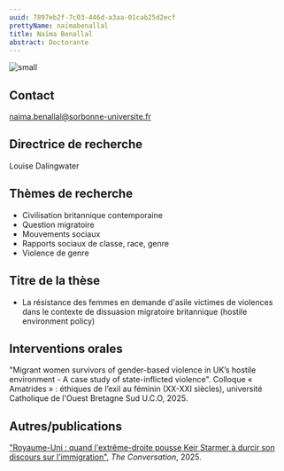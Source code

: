```yaml
---
uuid: 7897eb2f-7c03-446d-a3aa-01cab25d2ecf
prettyName: naïmabenallal
title: Naïma Benallal
abstract: Doctorante
---
```



![small](Benallal_Naima.jpg)


## Contact

naima.benallal@sorbonne-universite.fr 

## Directrice de recherche

Louise Dalingwater

## Thèmes de recherche

- Civilisation britannique contemporaine
- Question migratoire
- Mouvements sociaux
- Rapports sociaux de classe, race, genre
- Violence de genre


## Titre de la thèse
- La résistance des femmes en demande d'asile victimes de violences dans le contexte de dissuasion migratoire britannique (hostile environment policy)


## Interventions orales

"Migrant women survivors of gender-based violence in UK’s hostile environment - A case study of state-inflicted violence". Colloque « Amatrides » : éthiques de l’exil au féminin (XX-XXI siècles), université Catholique de l'Ouest Bretagne Sud U.C.O, 2025.

## Autres/publications

["Royaume-Uni : quand l'extrême-droite pousse Keir Starmer à durcir son discours sur l'immigration"](https://theconversation.com/royaume-uni-quand-lextreme-droite-pousse-keir-starmer-a-durcir-son-discours-sur-limmigration-257975/), *The Conversation*, 2025. 


